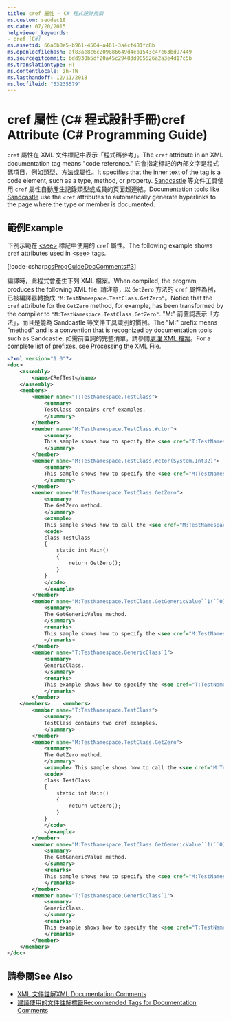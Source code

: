```yaml
---
title: cref 屬性 - C# 程式設計指南
ms.custom: seodec18
ms.date: 07/20/2015
helpviewer_keywords:
- cref [C#]
ms.assetid: 66a6b0e5-b961-4504-a461-3a4cf481fc8b
ms.openlocfilehash: af83ae8c6c209886649d4eb1543c47e63bd97449
ms.sourcegitcommit: bdd930b5df20a45c29483d905526a2a3e4d17c5b
ms.translationtype: HT
ms.contentlocale: zh-TW
ms.lasthandoff: 12/11/2018
ms.locfileid: "53235579"
---
```

# <a name="cref-attribute-c-programming-guide"></a><span data-ttu-id="26f52-102">cref 屬性 (C# 程式設計手冊)</span><span class="sxs-lookup"><span data-stu-id="26f52-102">cref Attribute (C# Programming Guide)</span></span>
<span data-ttu-id="26f52-103">`cref` 屬性在 XML 文件標記中表示「程式碼參考」。</span><span class="sxs-lookup"><span data-stu-id="26f52-103">The `cref` attribute in an XML documentation tag means "code reference."</span></span> <span data-ttu-id="26f52-104">它會指定標記的內部文字是程式碼項目，例如類型、方法或屬性。</span><span class="sxs-lookup"><span data-stu-id="26f52-104">It specifies that the inner text of the tag is a code element, such as a type, method, or property.</span></span> <span data-ttu-id="26f52-105">[Sandcastle](https://github.com/EWSoftware/SHFB) 等文件工具使用 `cref` 屬性自動產生記錄類型或成員的頁面超連結。</span><span class="sxs-lookup"><span data-stu-id="26f52-105">Documentation tools like [Sandcastle](https://github.com/EWSoftware/SHFB) use the `cref` attributes to automatically generate hyperlinks to the page where the type or member is documented.</span></span>  
  
## <a name="example"></a><span data-ttu-id="26f52-106">範例</span><span class="sxs-lookup"><span data-stu-id="26f52-106">Example</span></span>  
 <span data-ttu-id="26f52-107">下例示範在 [\<see>](../../../csharp/programming-guide/xmldoc/see.md) 標記中使用的 `cref` 屬性。</span><span class="sxs-lookup"><span data-stu-id="26f52-107">The following example shows `cref` attributes used in [\<see>](../../../csharp/programming-guide/xmldoc/see.md) tags.</span></span>  
  
 [!code-csharp[csProgGuideDocComments#3](../../../csharp/programming-guide/xmldoc/codesnippet/CSharp/cref-attribute_1.cs)]  
  
 <span data-ttu-id="26f52-108">編譯時，此程式會產生下列 XML 檔案。</span><span class="sxs-lookup"><span data-stu-id="26f52-108">When compiled, the program produces the following XML file.</span></span> <span data-ttu-id="26f52-109">請注意，以 `GetZero` 方法的 `cref` 屬性為例，已被編譯器轉換成 `"M:TestNamespace.TestClass.GetZero"`。</span><span class="sxs-lookup"><span data-stu-id="26f52-109">Notice that the `cref` attribute for the `GetZero` method, for example, has been transformed by the compiler to `"M:TestNamespace.TestClass.GetZero"`.</span></span> <span data-ttu-id="26f52-110">"M:" 前置詞表示「方法」，而且是能為 Sandcastle 等文件工具識別的慣例。</span><span class="sxs-lookup"><span data-stu-id="26f52-110">The "M:" prefix means "method" and is a convention that is recognized by documentation tools such as Sandcastle.</span></span> <span data-ttu-id="26f52-111">如需前置詞的完整清單，請參閱[處理 XML 檔案](../../../csharp/programming-guide/xmldoc/processing-the-xml-file.md)。</span><span class="sxs-lookup"><span data-stu-id="26f52-111">For a complete list of prefixes, see [Processing the XML File](../../../csharp/programming-guide/xmldoc/processing-the-xml-file.md).</span></span>  
  
```xml  
<?xml version="1.0"?>  
<doc>  
    <assembly>  
        <name>CRefTest</name>  
    </assembly>  
    <members>  
        <member name="T:TestNamespace.TestClass">  
            <summary>  
            TestClass contains cref examples.  
            </summary>  
        </member>  
        <member name="M:TestNamespace.TestClass.#ctor">  
            <summary>  
            This sample shows how to specify the <see cref="T:TestNamespace.TestClass"/> constructor as a cref attribute.   
            </summary>  
        </member>  
        <member name="M:TestNamespace.TestClass.#ctor(System.Int32)">  
            <summary>  
            This sample shows how to specify the <see cref="M:TestNamespace.TestClass.#ctor(System.Int32)"/> constructor as a cref attribute.   
            </summary>  
        </member>  
        <member name="M:TestNamespace.TestClass.GetZero">  
            <summary>  
            The GetZero method.  
            </summary>  
            <example>   
            This sample shows how to call the <see cref="M:TestNamespace.TestClass.GetZero"/> method.  
            <code>  
            class TestClass   
            {  
                static int Main()   
                {  
                    return GetZero();  
                }  
            }  
            </code>  
            </example>  
        </member>  
        <member name="M:TestNamespace.TestClass.GetGenericValue``1(``0)">  
            <summary>  
            The GetGenericValue method.  
            </summary>  
            <remarks>   
            This sample shows how to specify the <see cref="M:TestNamespace.TestClass.GetGenericValue``1(``0)"/> method as a cref attribute.  
            </remarks>  
        </member>  
        <member name="T:TestNamespace.GenericClass`1">  
            <summary>  
            GenericClass.  
            </summary>  
            <remarks>   
            This example shows how to specify the <see cref="T:TestNamespace.GenericClass`1"/> type as a cref attribute.  
            </remarks>  
        </member>  
    </members>    <members>  
        <member name="T:TestNamespace.TestClass">  
            <summary>  
            TestClass contains two cref examples.  
            </summary>  
        </member>  
        <member name="M:TestNamespace.TestClass.GetZero">  
            <summary>  
            The GetZero method.  
            </summary>  
            <example> This sample shows how to call the <see cref="M:TestNamespace.TestClass.GetZero"/> method.  
            <code>  
            class TestClass   
            {  
                static int Main()   
                {  
                    return GetZero();  
                }  
            }  
            </code>  
            </example>  
        </member>  
        <member name="M:TestNamespace.TestClass.GetGenericValue``1(``0)">  
            <summary>  
            The GetGenericValue method.  
            </summary>  
            <remarks>   
            This sample shows how to specify the <see cref="M:TestNamespace.TestClass.GetGenericValue``1(``0)"/> method as a cref attribute.  
            </remarks>  
        </member>  
        <member name="T:TestNamespace.GenericClass`1">  
            <summary>  
            GenericClass.  
            </summary>  
            <remarks>   
            This example shows how to specify the <see cref="T:TestNamespace.GenericClass`1"/> type as a cref attribute.  
            </remarks>  
        </member>  
    </members>  
</doc>  
```  
  
## <a name="see-also"></a><span data-ttu-id="26f52-112">請參閱</span><span class="sxs-lookup"><span data-stu-id="26f52-112">See Also</span></span>

- [<span data-ttu-id="26f52-113">XML 文件註解</span><span class="sxs-lookup"><span data-stu-id="26f52-113">XML Documentation Comments</span></span>](../../../csharp/programming-guide/xmldoc/xml-documentation-comments.md)  
- [<span data-ttu-id="26f52-114">建議使用的文件註解標籤</span><span class="sxs-lookup"><span data-stu-id="26f52-114">Recommended Tags for Documentation Comments</span></span>](../../../csharp/programming-guide/xmldoc/recommended-tags-for-documentation-comments.md)
